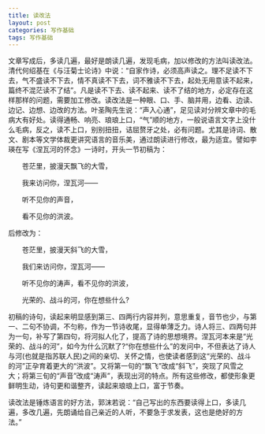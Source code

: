 ```yaml
---
title: 读改法
layout: post
categories: 写作基础
tags: 写作基础
---
```


文章写成后，多读几遍，最好是朗读几遍，发现毛病，加以修改的方法叫读改法。清代何绍基在《与汪菊士论诗》中说：“自家作诗，必须高声读之。理不足读不下去，气不盛读不下去，情不真读不下去，词不雅读不下去，起处无用意读不起来，篇终不混茫读不了结”。凡是读不下去、读不起来、读不了结的地方，必定存在这样那样的问题，需要加工修改。读改法是一种眼、口、手、脑并用，边看、边读、边记、边想、边改的方法。叶圣陶先生说：“声入心通”，足见读对分辨文章中的毛病大有好处。读得通畅、响亮、琅琅上口，“气”顺的地方，一般说语言文字上没什么毛病，反之，读不上口，别别扭扭，诘屈赘牙之处，必有问题。尤其是诗词、散文、剧本等文学体裁更讲究语言的音乐美，通过朗读进行修改，最为适宜。譬如李瑛在写《涅瓦河的怀念》一诗时，开头一节初稿为：

　　苍茫里，披漫天飘飞的大雪，

　　我来访问你，涅瓦河——

　　听不见你的声音，

　　看不见你的洪波。

后修改为：

　　苍茫里，披漫天斜飞的大雪，

　　我们来访问你，涅瓦河——

　　听不见你的涛声，看不见你的洪波，

　　光荣的、战斗的河，你在想些什么?

初稿的诗句，读起来明显感到第三、四两行内容并列，意思重复，音节也少，与第一、二句不协调，不匀称，作为一节诗收尾，显得单薄乏力。诗人将三、四两句并为一句，补写了第四句，将河拟人化了，提高了诗的思想境界。涅瓦河本来是“光荣的、战斗的河”，如今为什么沉默了?“你在想些什么”的发问中，不但表达了诗人与河(也就是指苏联人民)之间的亲切、关怀之情，也使读者感到这“光荣的、战斗的河”正孕育着更大的“洪波”。又将第一句的“飘飞”改成“斜飞”，突现了风雪之大；将第三旬的“声音”改成“涛声”，表现出河的特点。所有这些修改，都使形象更鲜明生动，诗句更和谐整齐，读起来琅琅上口，富于节奏。

读改法是锤炼语言的好方法，郭沫若说：“自己写出的东西要读得上口，多读几遍，多改几遍，先朗诵给自己亲近的人听，不要急于求发表，这也是绝好的方法。” 